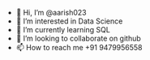- 👋 Hi, I’m @aarish023
- 👀 I’m interested in Data Science
- 🌱 I’m currently learning SQL
- 💞️ I’m looking to collaborate on github
- 📫 How to reach me +91 9479956558

<!---
aarish023/aarish023 is a ✨ special ✨ repository because its `README.md` (this file) appears on your GitHub profile.
You can click the Preview link to take a look at your changes.
--->
